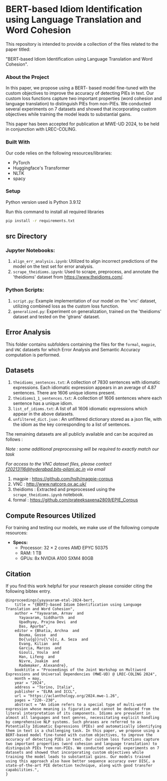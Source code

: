# BERT-based Idiom Identification using Language Translation and Word Cohesion

This repository is intended to provide a collection of the files related to the paper titled: 

"BERT-based Idiom Identification using Language Translation and Word Cohesion".

### About the Project

In this paper, we propose using a BERT- based model fine-tuned with the custom objectives to improve the accuracy of detecting PIEs in text. Our custom loss functions capture two important properties (word cohesion and language translation) to distinguish PIEs from non-PIEs. We conducted several experiments on 7 datasets and showed that incorporating custom objectives while training the model leads to substantial gains.

This paper has been accepted for publication at MWE-UD 2024, to be held in conjunction with LREC-COLING.

### Built With

Our code relies on the following resources/libraries:

- PyTorch
- Huggingface's Transformer
- NLTK
- spacy

### Setup

Python version used is Python 3.9.12

Run this command to install all required libraries

```bash
pip install -r requirements.txt

```
## src Directory

### Jupyter Notebooks:

1. `align_err_analysis.ipynb`: Utilized to align incorrect predictions of the model on the test set for error analysis.
2. `scrape_theidioms.ipynb`: Used to scrape, preprocess, and annotate the 'theidioms' dataset from https://www.theidioms.com/.

### Python Scripts:

1. `script.py`: Example implementation of our model on the 'vnc' dataset, utilizing combined loss as the custom loss function.
2. `generalized.py`: Experiment on generalization, trained on the 'theidioms' dataset and tested on the 'gtrans' dataset.

## Error Analysis

This folder contains subfolders containing the files for the `formal`, `magpie`, and `VNC` datasets for which Error Analysis and Semantic Accuracy computation is performed.

## Datasets

1. `theidioms_sentences.txt`: A collection of 7830 sentences with idiomatic expressions. Each idiomatic expression appears in an average of 4.87 sentences. There are 1606 unique idioms present.
2. `theidioms1_1_sentences.txt`: A collection of 1606 sentences where each sentence has a unique idiom.
3. `list_of_idioms.txt`: A list of all 1606 idiomatic expressions which appear in the above datasets.
4. `unfiltered_dict.json` : An unfiltered dictionary stored as a json file, with the idiom as the key corresponding to a list of sentences.

The remaining datasets are all publicly available and can be acquired as follows :

*Note : some additional preprocessing will be required to exactly match our task*

*For access to the VNC dataset files, please contact f20213116@hyderabad.bits-pilani.ac.in via email*

1. magpie : https://github.com/hslh/magpie-corpus
2. VNC : http://www.natcorp.ox.ac.uk/
3. theidioms : Extracted and preprocessed using the `scrape_theidioms.ipynb` notebook.
4. formal : https://github.com/prateeksaxena2809/EPIE_Corpus


## Compute Resources Utilized

For training and testing our models, we make use of the following compute resources:

- **Specs:**
  - Processor: 32 × 2 cores AMD EPYC 50375
  - RAM: 1 TB
  - GPUs: 8x NVIDIA A100 SXM4 80GB


## Citation

If you find this work helpful for your research please consider citing the following bibtex entry.

```
@inproceedings{yayavaram-etal-2024-bert,
    title = "{BERT}-based Idiom Identification using Language Translation and Word Cohesion",
    author = "Yayavaram, Arnav  and
      Yayavaram, Siddharth  and
      Upadhyay, Prajna Devi  and
      Das, Apurba",
    editor = {Bhatia, Archna  and
      Bouma, Gosse  and
      Do{\u{g}}ru{\"o}z, A. Seza  and
      Evang, Kilian  and
      Garcia, Marcos  and
      Giouli, Voula  and
      Han, Lifeng  and
      Nivre, Joakim  and
      Rademaker, Alexandre},
    booktitle = "Proceedings of the Joint Workshop on Multiword Expressions and Universal Dependencies (MWE-UD) @ LREC-COLING 2024",
    month = may,
    year = "2024",
    address = "Torino, Italia",
    publisher = "ELRA and ICCL",
    url = "https://aclanthology.org/2024.mwe-1.26",
    pages = "220--230",
    abstract = "An idiom refers to a special type of multi-word expression whose meaning is figurative and cannot be deduced from the literal interpretation of its components. Idioms are prevalent in almost all languages and text genres, necessitating explicit handling by comprehensive NLP systems. Such phrases are referred to as Potentially Idiomatic Expressions (PIEs) and automatically identifying them in text is a challenging task. In this paper, we propose using a BERT-based model fine-tuned with custom objectives, to improve the accuracy of detecting PIEs in text. Our custom loss functions capture two important properties (word cohesion and language translation) to distinguish PIEs from non-PIEs. We conducted several experiments on 7 datasets and showed that incorporating custom objectives while training the model leads to substantial gains. Our models trained using this approach also have better sequence accuracy over DISC, a state-of-the-art PIE detection technique, along with good transfer capabilities.",
}
```
